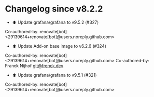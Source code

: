 # Changelog since v8.2.2
- ⬆️ Update grafana/grafana to v9.5.2 (#327)

Co-authored-by: renovate[bot] <29139614+renovate[bot]@users.noreply.github.com> 
- ⬆️ Update Add-on base image to v6.2.6 (#324)

Co-authored-by: renovate[bot] <29139614+renovate[bot]@users.noreply.github.com>
Co-authored-by: Franck Nijhof <git@frenck.dev> 
- ⬆️ Update grafana/grafana to v9.5.1 (#321)

Co-authored-by: renovate[bot] <29139614+renovate[bot]@users.noreply.github.com> 

